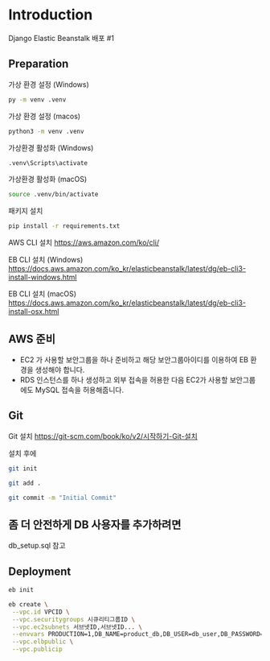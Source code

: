 # Introduction

Django Elastic Beanstalk 배포 #1

## Preparation

가상 환경 설정 (Windows)

```cmd
py -m venv .venv
```

가상 환경 설정 (macos)

```zsh
python3 -m venv .venv
```

가상환경 활성화 (Windows)

```cmd
.venv\Scripts\activate
```

가상환경 활성화 (macOS)

```zsh
source .venv/bin/activate
```

패키지 설치

```zsh
pip install -r requirements.txt
```

AWS CLI 설치
https://aws.amazon.com/ko/cli/

EB CLI 설치 (Windows)
https://docs.aws.amazon.com/ko_kr/elasticbeanstalk/latest/dg/eb-cli3-install-windows.html

EB CLI 설치 (macOS)
https://docs.aws.amazon.com/ko_kr/elasticbeanstalk/latest/dg/eb-cli3-install-osx.html

## AWS 준비

- EC2 가 사용할 보안그룹을 하나 준비하고 해당 보안그룹아이디를 이용하여 EB 환경을 생성해야 합니다.
- RDS 인스턴스를 하나 생성하고 외부 접속을 허용한 다음 EC2가 사용할 보안그룹에도 MySQL 접속을 허용해줍니다.


## Git
Git 설치
https://git-scm.com/book/ko/v2/시작하기-Git-설치

설치 후에
```zsh
git init

git add .

git commit -m "Initial Commit"
```

## 좀 더 안전하게 DB 사용자를 추가하려면
db_setup.sql 참고

## Deployment

```zsh
eb init

eb create \
 --vpc.id VPCID \
 --vpc.securitygroups 시큐리티그룹ID \
 --vpc.ec2subnets 서브넷ID,서브넷ID... \
 --envvars PRODUCTION=1,DB_NAME=product_db,DB_USER=db_user,DB_PASSWORD=비밀번호,DB_HOST=DB엔드포인트 \
 --vpc.elbpublic \
 --vpc.publicip
```
